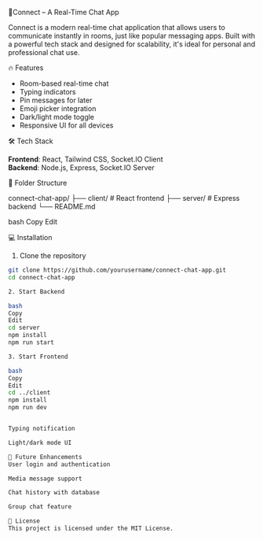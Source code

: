 💬Connect – A Real-Time Chat App

Connect is a modern real-time chat application that allows users to communicate instantly in rooms, just like popular messaging apps. Built with a powerful tech stack and designed for scalability, it's ideal for personal and professional chat use.

🔥 Features

- Room-based real-time chat
- Typing indicators
- Pin messages for later
- Emoji picker integration
- Dark/light mode toggle
- Responsive UI for all devices

🛠 Tech Stack

**Frontend**: React, Tailwind CSS, Socket.IO Client  
**Backend**: Node.js, Express, Socket.IO Server

📁 Folder Structure

connect-chat-app/
├── client/ # React frontend
├── server/ # Express backend
└── README.md

bash
Copy
Edit

💻 Installation

1. Clone the repository

```bash
git clone https://github.com/yourusername/connect-chat-app.git
cd connect-chat-app

2. Start Backend

bash
Copy
Edit
cd server
npm install
npm run start

3. Start Frontend

bash
Copy
Edit
cd ../client
npm install
npm run dev


Typing notification

Light/dark mode UI

🚧 Future Enhancements
User login and authentication

Media message support

Chat history with database

Group chat feature

📜 License
This project is licensed under the MIT License.

